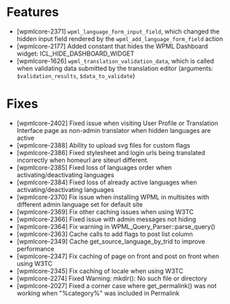 # Features
* [wpmlcore-2371] `wpml_language_form_input_field`, which changed the hidden input field rendered by the `wpml_add_language_form_field` action
* [wpmlcore-2177] Added constant that hides the WPML Dashboard widget: ICL_HIDE_DASHBOARD_WIDGET
* [wpmlcore-1626] `wpml_translation_validation_data`, which is called when validating data submitted by the translation editor (arguments: `$validation_results`, `$data_to_validate`)

# Fixes
* [wpmlcore-2402] Fixed issue when visiting User Profile or Translation Interface page as non-admin translator when hidden languages are active
* [wpmlcore-2388] Ability to upload svg files for custom flags
* [wpmlcore-2386] Fixed stylesheet and login urls being translated incorrectly when homeurl are siteurl different.
* [wpmlcore-2385] Fixed loss of languages order when activating/deactivating languages
* [wpmlcore-2384] Fixed loss of already active languages when activating/deactivating languages
* [wpmlcore-2370] Fix issue when installing WPML in multisites with different admin language set for default site
* [wpmlcore-2369] Fix other caching issues when using W3TC
* [wpmlcore-2366] Fixed issue with admin messages not hiding
* [wpmlcore-2364] Fix warning in WPML_Query_Parser::parse_query()
* [wpmlcore-2363] Cache calls to add flags to post list column
* [wpmlcore-2349] Cache get_source_language_by_trid to improve performance
* [wpmlcore-2347] Fix caching of page on front and post on front when using W3TC
* [wpmlcore-2345] Fix caching of locale when using W3TC
* [wpmlcore-2274] Fixed Warning: mkdir(): No such file or directory
* [wpmlcore-2027] Fixed a corner case where get_permalink() was not working when "%category%" was included in Permalink